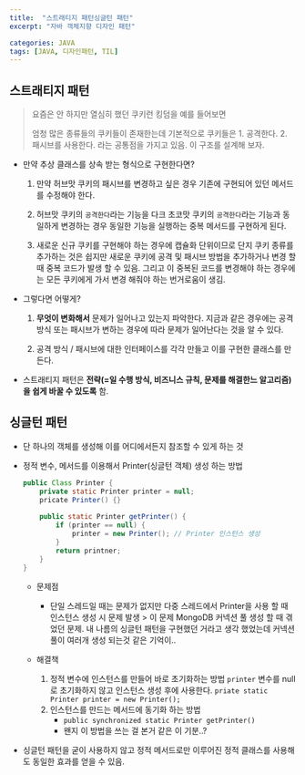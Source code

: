 ```yaml
---
title:  "스트래티지 패턴싱글턴 패턴"
excerpt: "자바 객체지향 디자인 패턴"

categories: JAVA
tags: [JAVA, 디자인패턴, TIL]
---
```


## 스트래티지 패턴

> 요즘은 안 하지만 열심히 했던 쿠키런 킹덤을 예를 들어보면
> 
> 엄청 많은 종류들의 쿠키들이 존재한는데 기본적으로 쿠키들은 1. 공격한다. 2. 패시브를 사용한다. 라는 공통점을 가지고 있음. 이 구조를 설계해 보자.

-   만약 추상 클래스를 상속 받는 형식으로 구현한다면?
    
    1.  만약 허브맛 쿠키의 패시브를 변경하고 싶은 경우 기존에 구현되어 있던 메서드를 수정해야 한다.
        
    2.  허브맛 쿠키의 `공격한다`라는 기능을 다크 초코맛 쿠키의 `공격한다`라는 기능과 동일하게 변경하는 경우 동일한 기능을 실행하는 중복 메서드를 구현하게 된다.
        
    3.  새로운 신규 쿠키를 구현해야 하는 경우에 캡슐화 단위이므로 단지 쿠키 종류를 추가하는 것은 쉽지만 새로운 쿠키에 공격 및 패시브 방법을 추가하거나 변경 할 때 중복 코드가 발생 할 수 있음. 그리고 이 중복된 코드를 변경해야 하는 경우에는 모든 쿠키에게 가서 변경 해줘야 하는 번거로움이 생김.
        
-   그렇다면 어떻게?
    
    1.  **무엇이 변화해서** 문제가 일어나고 있는지 파악한다. 지금과 같은 경우에는 공격 방식 또는 패시브가 변하는 경우에 따라 문제가 일어난다는 것을 알 수 있다.
        
    2.  공격 방식 / 패시브에 대한 인터페이스를 각각 만들고 이를 구현한 클래스를 만든다.
        

-   스트래티지 패턴은 **전략(=일 수행 방식, 비즈니스 규칙, 문제를 해결한느 알고리즘)을 쉽게 바꿀 수 있도록** 함.

## 싱글턴 패턴
* 단 하나의 객체를 생성해 이를 어디에서든지 참조할 수 있게 하는 것

* 정적 변수, 메서드를 이용해서 Printer(싱글턴 객체) 생성 하는 방법
	``` java
	public Class Printer {
		private static Printer printer = null;
		pricate Printer() {}
		
		public static Printer getPrinter() {
			if (printer == null) {
				printer = new Printer(); // Printer 인스턴스 생성
			}
			return printner;
		}
	}
	```
	* 문제점
		* 단일 스레드일 때는 문제가 없지만 다중 스레드에서 Printer을 사용 할 때 인스턴스 생성 시 문제 발생 > 이 문제 MongoDB 커넥션 풀 생성 할 때 겪었던 문제.  내 나름의 싱글턴 패턴을 구현했던 거라고 생각 했었는데 커넥션 풀이 여러개 생성 되는것 같은 기억이..

	* 해결책
		1. 정적 변수에 인스턴스를 만들어 바로 초기화하는 방법
			`printer` 변수를 null로 초기화하지 않고 인스턴스 생성 후에 사용한다. `priate static Printer printer = new Printer();`
		2. 인스턴스를 만드는 메서드에 동기화 하는 방법
			* `public synchronized static Printer getPrinter()` 
			* 왠지 이 방법을 쓰는 걸 본거 같은 이 기분..?

* 싱글턴 패턴을 굳이 사용하지 않고 정적 메서드로만 이루어진 정적 클래스를 사용해도 동일한 효과를 얻을 수 있음. 

